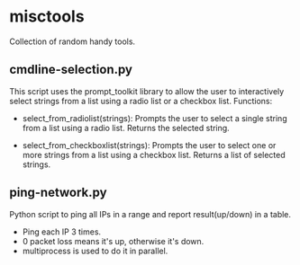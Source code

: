 # misctools
Collection of random handy tools.

## cmdline-selection.py
This script uses the prompt_toolkit library to allow the user to interactively select strings from a list using a radio list or a checkbox list. 
Functions:
- select_from_radiolist(strings): 
    Prompts the user to select a single string from a list using a radio list. Returns the selected string.

- select_from_checkboxlist(strings): 
    Prompts the user to select one or more strings from a list using a checkbox list. Returns a list of selected strings.

## ping-network.py
Python script to ping all IPs in a range and report result(up/down) in a table.
- Ping each IP 3 times.
- 0 packet loss means it's up, otherwise it's down.
- multiprocess is used to do it in parallel.
